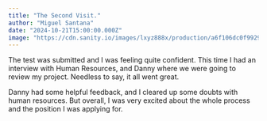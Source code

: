 ```yaml
---
title: "The Second Visit." 
author: "Miguel Santana" 
date: "2024-10-21T15:00:00.000Z" 
image: "https://cdn.sanity.io/images/lxyz888x/production/a6f106dc0f9929c58eb13a43a44cbc01a2707c22-471x420.jpg"
---
```

The test was submitted and I was feeling quite confident. This time I had an interview with Human Resources, and Danny where we were going to review my project. Needless to say, it all went great.

Danny had some helpful feedback, and I cleared up some doubts with human resources. But overall, I was very excited about the whole process and the position I was applying for.